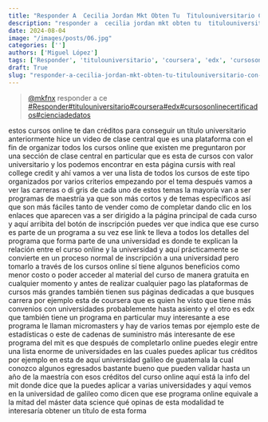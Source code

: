 ```yaml
---
title: "Responder A  Cecilia Jordan Mkt Obten Tu  Titulouniversitario Con Cursos Online En"
description: "responder a  cecilia jordan mkt obten tu  titulouniversitario con cursos online en"
date: 2024-08-04
image: "/images/posts/06.jpg"
categories: ['']
authors: ['Miguel López']
tags: ['Responder', 'titulouniversitario', 'coursera', 'edx', 'cursosonlinecertificados', 'cienciadedatos']
draft: True
slug: "responder-a-cecilia-jordan-mkt-obten-tu-titulouniversitario-con-cursos-online-en"
---
```


<blockquote class="tiktok-embed" cite="{https://www.tiktok.com/@mkfnx/video/7149636426454420742}" data-video-id="7149636426454420742" style="max-width: 605px;min-width: 325px;" > <section> <a target="_blank" title="@mkfnx" href="https://www.tiktok.com/@mkfnx?refer=embed">@mkfnx</a> responder a  ce </section> <a title="Responder" target="_blank" href="https://www.tiktok.com/tag/Responder?refer=embed">#Responder</a><a title="titulouniversitario" target="_blank" href="https://www.tiktok.com/tag/titulouniversitario?refer=embed">#titulouniversitario</a><a title="coursera" target="_blank" href="https://www.tiktok.com/tag/coursera?refer=embed">#coursera</a><a title="edx" target="_blank" href="https://www.tiktok.com/tag/edx?refer=embed">#edx</a><a title="cursosonlinecertificados" target="_blank" href="https://www.tiktok.com/tag/cursosonlinecertificados?refer=embed">#cursosonlinecertificados</a><a title="cienciadedatos" target="_blank" href="https://www.tiktok.com/tag/cienciadedatos?refer=embed">#cienciadedatos</a> </blockquote> <script async src="https://www.tiktok.com/embed.js"></script>

estos cursos online te dan créditos para conseguir un título universitario anteriormente hice un video de clase central que es una plataforma con el fin de organizar todos los cursos online que existen me preguntaron por una sección de clase central en particular que es esta de cursos con valor universitario y los podemos encontrar en esta página cursis with real college credit y ahí vamos a ver una lista de todos los cursos de este tipo organizados por varios criterios empezando por el tema después vamos a ver las carreras o di gris de cada uno de estos temas la mayoría van a ser programas de maestría ya que son más cortos y de temas específicos así que son más fáciles tanto de vender como de completar dando clic en los enlaces que aparecen vas a ser dirigido a la página principal de cada curso y aquí arribita del botón de inscripción puedes ver que indica que ese curso es parte de un programa a su vez ese link te lleva a todos los detalles del programa que forma parte de una universidad es donde te explican la relación entre el curso online y la universidad y aquí prácticamente se convierte en un proceso normal de inscripción a una universidad pero tomarlo a través de los cursos online sí tiene algunos beneficios como menor costo o poder acceder al material del curso de manera gratuita en cualquier momento y antes de realizar cualquier pago las plataformas de cursos más grandes también tienen sus páginas dedicadas a que busques carrera por ejemplo esta de coursera que es quien he visto que tiene más convenios con universidades probablemente hasta asiento y el otro es edx que también tiene un programa en particular muy interesante a ese programa le llaman micromasters y hay de varios temas por ejemplo este de estadísticas o este de cadenas de suministro más interesante de ese programa del mit es que después de completarlo online puedes elegir entre una lista enorme de universidades en las cuales puedes aplicar tus créditos por ejemplo en esta de aquí universidad galileo de guatemala la cual conozco algunos egresados bastante bueno que pueden validar hasta un año de la maestría con esos créditos del curso online aquí está la info del mit donde dice que la puedes aplicar a varias universidades y aquí vemos en la universidad de galileo como dicen que ese programa online equivale a la mitad del máster data science qué opinas de esta modalidad te interesaría obtener un título de esta forma 